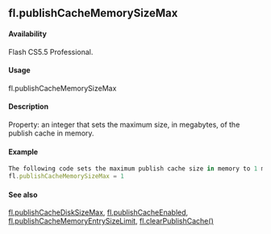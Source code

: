 ## fl.publishCacheMemorySizeMax

#### Availability

Flash CS5.5 Professional.

#### Usage

fl.publishCacheMemorySizeMax

#### Description

Property: an integer that sets the maximum size, in megabytes, of the publish cache in memory.

#### Example

```javascript
The following code sets the maximum publish cache size in memory to 1 megabyte:
fl.publishCacheMemorySizeMax = 1

```
#### See also

[fl.publishCacheDiskSizeMax](#!AdobeDocs/developers-animatesdk-docs/master/flash_object_(fl)/fl50.md), [fl.publishCacheEnabled](#!AdobeDocs/developers-animatesdk-docs/master/flash_object_(fl)/fl51.md), [fl.publishCacheMemoryEntrySizeLimit](#!AdobeDocs/developers-animatesdk-docs/master/flash_object_(fl)/fl52.md), [fl.clearPublishCache()](#!AdobeDocs/developers-animatesdk-docs/master/flash_object_(fl)/fl5.md)
